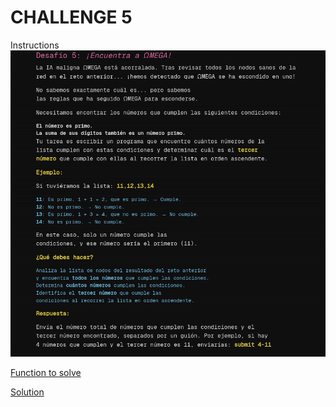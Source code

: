 # CHALLENGE 5

Instructions
![instructions](./instructions.png)

[Function to solve](./index.js)

[Solution](./solve.js)

